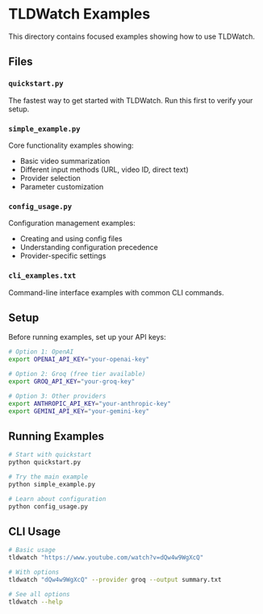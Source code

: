 # TLDWatch Examples

This directory contains focused examples showing how to use TLDWatch.

## Files

### `quickstart.py`
The fastest way to get started with TLDWatch. Run this first to verify your setup.

### `simple_example.py`
Core functionality examples showing:
- Basic video summarization
- Different input methods (URL, video ID, direct text)
- Provider selection
- Parameter customization

### `config_usage.py`
Configuration management examples:
- Creating and using config files
- Understanding configuration precedence
- Provider-specific settings

### `cli_examples.txt`
Command-line interface examples with common CLI commands.

## Setup

Before running examples, set up your API keys:

```bash
# Option 1: OpenAI
export OPENAI_API_KEY="your-openai-key"

# Option 2: Groq (free tier available)
export GROQ_API_KEY="your-groq-key"

# Option 3: Other providers
export ANTHROPIC_API_KEY="your-anthropic-key"
export GEMINI_API_KEY="your-gemini-key"
```

## Running Examples

```bash
# Start with quickstart
python quickstart.py

# Try the main example
python simple_example.py

# Learn about configuration
python config_usage.py
```

## CLI Usage

```bash
# Basic usage
tldwatch "https://www.youtube.com/watch?v=dQw4w9WgXcQ"

# With options
tldwatch "dQw4w9WgXcQ" --provider groq --output summary.txt

# See all options
tldwatch --help
```
